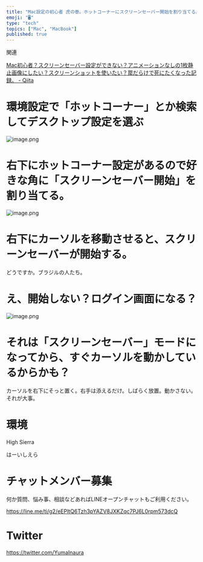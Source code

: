 ```yaml
---
title: "Mac設定の初心者 虎の巻。ホットコーナーにスクリーンセーバー開始を割り当てる。全画面プレビュー用にもおすすめ。ログイン画面になる？バグ？不"
emoji: "🖥"
type: "tech"
topics: ["Mac", "MacBook"]
published: true
---
```


関連

[Mac初心者？スクリーンセーバー設定ができない？アニメーションなしの1枚静止画像にしたい？スクリーンショットを使いたい？罠だらけで死にたくなった記録。 - Qiita](https://qiita.com/YumaInaura/items/8c815b9f622f47c792ca)

# 環境設定で「ホットコーナー」とか検索してデスクトップ設定を選ぶ

![image.png](https://qiita-image-store.s3.amazonaws.com/0/89618/1a822aa4-4fe3-7208-d0e8-a67a131d1155.png)

# 右下にホットコーナー設定があるので好きな角に「スクリーンセーバー開始」を割り当てる。

![image.png](https://qiita-image-store.s3.amazonaws.com/0/89618/28cf06c8-b258-182a-8e9a-2c561ac64fcd.png)

# 右下にカーソルを移動させると、スクリーンセーバーが開始する。

どうですか。ブラジルの人たち。

# え、開始しない？ログイン画面になる？


![image.png](https://qiita-image-store.s3.amazonaws.com/0/89618/85c17d83-df92-55cd-a2b3-ff3b12f99e39.png)


# それは「スクリーンセーバー」モードになってから、すぐカーソルを動かしているからかも？

カーソルを右下にそっと置く。右手は添えるだけ。しばらく放置。動かさない。それが大事。



# 環境

High Sierra

はーいしえら









<!-- Update From Qiita API -->

# チャットメンバー募集


何か質問、悩み事、相談などあればLINEオープンチャットもご利用ください。

https://line.me/ti/g2/eEPltQ6Tzh3pYAZV8JXKZqc7PJ6L0rpm573dcQ





# Twitter


https://twitter.com/YumaInaura


<!-- Update From Qiita API -->


